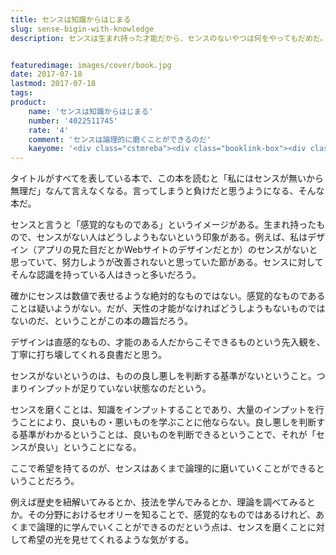 ```yaml
---
title: センスは知識からはじまる
slug: sense-bigin-with-knowledge
description: センスは生まれ持った才能だから、センスのないやつは何をやってもだめだ。そんな先入観をあくまで論理的に打ち壊してくれる、本書はそんな本である。感覚的なものだけど、歴史や理論を紐解いていくことで、なぜそれが良いのか、なぜそうなるのかを言語化していくことは不可能ではないということを教えてくれる良書だと思う。


featuredimage: images/cover/book.jpg
date: 2017-07-18
lastmod: 2017-07-18
tags: 
product:
    name: 'センスは知識からはじまる'
    number: '4022511745'
    rate: '4'
    comment: 'センスは論理的に磨くことができるのだ'
    kaeyome: '<div class="cstmreba"><div class="booklink-box"><div class="booklink-image"><a href="https://www.amazon.co.jp/exec/obidos/asin/4022511745/illusionspace-22/" target="_blank" ><img src="https://images-fe.ssl-images-amazon.com/images/I/41sJwCdC5kL._SL160_.jpg" style="border: none;" /></a></div><div class="booklink-info"><div class="booklink-name"><a href="https://www.amazon.co.jp/exec/obidos/asin/4022511745/illusionspace-22/" target="_blank" >センスは知識からはじまる</a><div class="booklink-powered-date">posted with <a href="https://yomereba.com" rel="nofollow" target="_blank">ヨメレバ</a></div></div><div class="booklink-detail">水野 学 朝日新聞出版 2014-04-18    </div><div class="booklink-link2"><div class="shoplinkamazon"><a href="https://www.amazon.co.jp/exec/obidos/asin/4022511745/illusionspace-22/" target="_blank" >Amazon</a></div><div class="shoplinkkindle"><a href="https://www.amazon.co.jp/exec/obidos/ASIN/B00LIQMVLQ/illusionspace-22/" target="_blank" >Kindle</a></div><div class="shoplinkrakuten"><a href="https://hb.afl.rakuten.co.jp/hgc/11acbc01.369b1bf6.11acbc02.cabf9fe9/?pc=http%3A%2F%2Fbooks.rakuten.co.jp%2Frb%2F12704401%2F%3Fscid%3Daf_ich_link_urltxt%26m%3Dhttp%3A%2F%2Fm.rakuten.co.jp%2Fev%2Fbook%2F" target="_blank" >楽天ブックス</a></div><div class="shoplinkbk1"><a href="//ck.jp.ap.valuecommerce.com/servlet/referral?sid=3085416&pid=882194906&vc_url=http%3A%2F%2Fhonto.jp%2Fnetstore%2Fsearch_021_104022511745.html%3Fsrchf%3D1%26srchGnrNm%3D1&vcptn=kaereba" target="_blank" >honto<img src="//ad.jp.ap.valuecommerce.com/servlet/gifbanner?sid=3085416&pid=882194906" height="1" width="1" border="0"></a></div>      	  	  	  	</div></div><div class="booklink-footer"></div></div></div>'
---
```


タイトルがすべてを表している本で、この本を読むと「私にはセンスが無いから無理だ」なんて言えなくなる。言ってしまうと負けだと思うようになる、そんな本だ。

センスと言うと「感覚的なものである」というイメージがある。生まれ持ったもので、センスがない人はどうしようもないという印象がある。例えば、私はデザイン（アプリの見た目だとかWebサイトのデザインだとか）のセンスがないと思っていて、努力しようが改善されないと思っていた節がある。センスに対してそんな認識を持っている人はきっと多いだろう。

確かにセンスは数値で表せるような絶対的なものではない。感覚的なものであることは疑いようがない。だが、天性の才能がなければどうしようもないものではないのだ、ということがこの本の趣旨だろう。

デザインは直感的なもの、才能のある人だからこそできるものという先入観を、丁寧に打ち壊してくれる良書だと思う。

センスがないというのは、ものの良し悪しを判断する基準がないということ。つまりインプットが足りていない状態なのだという。

センスを磨くことは、知識をインプットすることであり、大量のインプットを行うことにより、良いもの・悪いものを学ぶことに他ならない。良し悪しを判断する基準がわかるということは、良いものを判断できるということで、それが「センスが良い」ということになる。

ここで希望を持てるのが、センスはあくまで論理的に磨いていくことができるということだろう。

例えば歴史を紐解いてみるとか、技法を学んでみるとか、理論を調べてみるとか。その分野におけるセオリーを知ることで、感覚的なものではあるけれど、あくまで論理的に学んでいくことができるのだという点は、センスを磨くことに対して希望の光を見せてくれるような気がする。


  